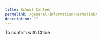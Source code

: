 ```yaml
---
title: School Canteen
permalink: /general-information/permalink/
description: ""
---
```

To confirm with Chloe